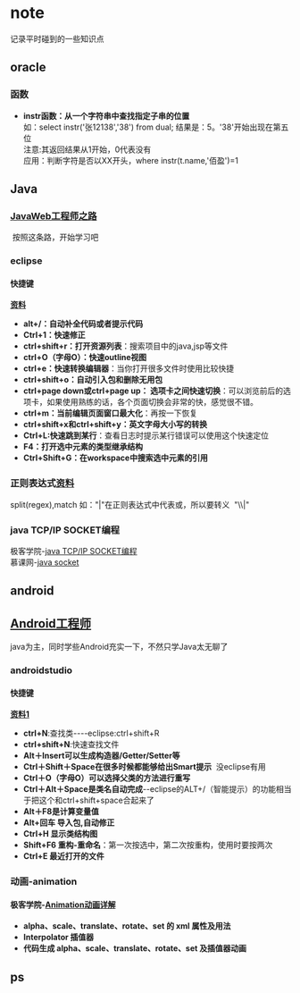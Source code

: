 # note
记录平时碰到的一些知识点<br>

## oracle
### 函数
* **instr函数：从一个字符串中查找指定子串的位置**<br>
如：select instr('张12138','38') from dual; 结果是：5。'38'开始出现在第五位<br>
注意:其返回结果从1开始，0代表没有<br>
应用：判断字符是否以XX开头，where instr(t.name,'佰盈')=1

## Java
### [JavaWeb工程师之路](http://ke.jikexueyuan.com/zhiye/javaweb/)
  按照这条路，开始学习吧
### eclipse
#### 快捷键
**[资料](http://www.cnblogs.com/mq0036/p/4995390.html)**
* **alt+/：自动补全代码或者提示代码**
* **Ctrl+1：快速修正**
* **ctrl+shift+r：打开资源列表**：搜索项目中的java,jsp等文件
* **ctrl+O（字母O）：快速outline视图** 
* **ctrl+e：快速转换编辑器**：当你打开很多文件时使用比较快捷
* **ctrl+shift+o：自动引入包和删除无用包**
* **ctrl+page down或ctrl+page up： 选项卡之间快速切换**：可以浏览前后的选项卡，如果使用熟练的话，各个页面切换会非常的快，感觉很不错。
* **ctrl+m：当前编辑页面窗口最大化**：再按一下恢复
* **ctrl+shift+x和ctrl+shift+y：英文字母大小写的转换**
* **Ctrl+L:快速跳到某行**：查看日志时提示某行错误可以使用这个快速定位
* **F4：打开选中元素的类型继承结构**
* **Ctrl+Shift+G：在workspace中搜索选中元素的引用**

### 正则表达式[资料](http://www.cnblogs.com/lzq198754/p/5780340.html)
split(regex),match
如："|"在正则表达式中代表或，所以要转义  "\\\\|"

### java TCP/IP SOCKET编程
极客学院-[java TCP/IP SOCKET编程](http://wiki.jikexueyuan.com/project/java-socket/overwise.html)<br>
慕课网-[java socket](http://www.imooc.com/learn/161)

## android
## [Android工程师](http://ke.jikexueyuan.com/zhiye/android/)
java为主，同时学些Android充实一下，不然只学Java太无聊了
### androidstudio
#### 快捷键
**[资料1](http://www.cnblogs.com/zyw-205520/p/5231843.html)**
* **ctrl+N**:查找类----eclipse:ctrl+shift+R
* **ctrl+shift+N**:快速查找文件
* **Alt＋Insert可以生成构造器/Getter/Setter等**
* **Ctrl＋Shift＋Space在很多时候都能够给出Smart提示**  没eclipse有用
* **Ctrl＋O（字母O）可以选择父类的方法进行重写**
* **Ctrl＋Alt＋Space是类名自动完成**--eclipse的ALT+/（智能提示）的功能相当于把这个和ctrl+shift+space合起来了
* **Alt＋F8是计算变量值**
* **Alt+回车 导入包,自动修正**
* **Ctrl+H 显示类结构图**
* **Shift+F6  重构-重命名**：第一次按选中，第二次按重构，使用时要按两次
* **Ctrl+E 最近打开的文件**

### 动画-animation
#### 极客学院-[Animation动画详解](http://wiki.jikexueyuan.com/project/android-animation)
* **alpha、scale、translate、rotate、set 的 xml 属性及用法**  
* **Interpolator 插值器**
* **代码生成 alpha、scale、translate、rotate、set 及插值器动画**

## ps


